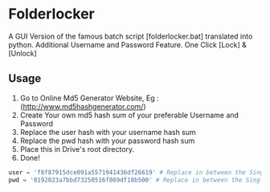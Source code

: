 Folderlocker
============

A GUI Version of the famous batch script [folderlocker.bat] translated into python. 
Additional Username and Password Feature. 
One Click [Lock] &amp; [Unlock]

Usage
-----

1. Go to Online Md5 Generator Website, Eg : (http://www.md5hashgenerator.com/)
2. Create Your own md5 hash sum of your preferable Username and Password
3. Replace the user hash with your username hash sum
4. Replace the pwd hash with your password hash sum
5. Place this in Drive's root directory.
6. Done!

```python
user = 'f8f87915dce091a5571941436df26619' # Replace in between the Single Quote with your Username Hash
pwd = '0192023a7bbd73250516f069df18b500' # Replace in between the Single Quote with your password Hash
```
